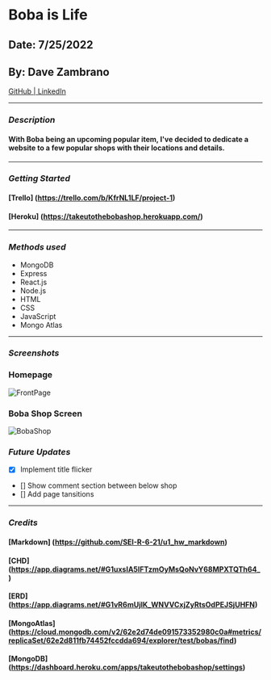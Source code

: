 # Boba is Life

## Date: 7/25/2022

## By: Dave Zambrano

[GitHub | LinkedIn](https://github.com/dzambr13)

---

### **_Description_**

#### With Boba being an upcoming popular item, I've decided to dedicate a website to a few popular shops with their locations and details.

---

### **_Getting Started_**

#### [Trello] (https://trello.com/b/KfrNL1LF/project-1)

#### [Heroku] (https://takeutothebobashop.herokuapp.com/)

---

### **_Methods used_**

- MongoDB
- Express
- React.js
- Node.js
- HTML
- CSS
- JavaScript
- Mongo Atlas

---

### **_Screenshots_**

### Homepage

![FrontPage](https://cdn.discordapp.com/attachments/994991543712751756/1002559447056519188/unknown.png)

### Boba Shop Screen

![BobaShop](https://cdn.discordapp.com/attachments/994991543712751756/1002592190628905030/unknown.png)

### **_Future Updates_**

- [x] Implement title flicker
- [] Show comment section between below shop
- [] Add page tansitions

---

### **_Credits_**

#### [Markdown] (https://github.com/SEI-R-6-21/u1_hw_markdown)

#### [CHD] (https://app.diagrams.net/#G1uxsIA5IFTzmOyMsQoNvY68MPXTQTh64_)

#### [ERD] (https://app.diagrams.net/#G1vR6mUjlK_WNVVCxjZyRtsOdPEJSjUHFN)

#### [MongoAtlas] (https://cloud.mongodb.com/v2/62e2d74de091573352980c0a#metrics/replicaSet/62e2d811fb74452fccdda694/explorer/test/bobas/find)

#### [MongoDB] (https://dashboard.heroku.com/apps/takeutothebobashop/settings)
